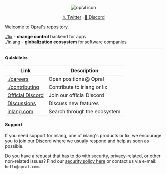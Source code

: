 <p align="center">
  <img src="https://avatars.githubusercontent.com/u/91317568?s=64&v=4" alt="opral icon">
  <p align="center">
    <a href='https://twitter.com/opralHQ' target="_blank">𝕏 Twitter</a>
    ·
    <a href='https://discord.gg/gdMPPWy57R' target="_blank">💬 Discord</a>
  </p>
</p>

Welcome to Opral's repository.

[./lix](./packages/lix/sdk) - **change control** backend for apps </br>
[./inlang](./inlang) - **globalization ecosystem** for software companies

---

#### Quicklinks

| Link                                                         | Description                  |
| ------------------------------------------------------------ | ---------------------------- |
| [./careers](./careers)                                       | Open positions @ Opral       |
| [./contributing](./CONTRIBUTING.md)                          | Contribute to inlang or lix  |
| [Official Discord](https://discord.gg/CNPfhWpcAa)            | Join our official Discord    |
| [Discussions](https://github.com/opral/monorepo/discussions) | Discuss new features         |
| [inlang.com](https://inlang.com/)                            | Search through the ecosystem |

#### Support

If you need support for inlang, one of inlang's products or lix, we encourage you to join our [Discord](https://discord.gg/CNPfhWpcAa) where we usually respond and help as soon as possible.

Do you have a request that has to do with security, privacy-related, or other non-related issues? Find our [security policy here](https://github.com/opral/monorepo/security/policy) or contact us via e-mail: `hello@opral.com`.
